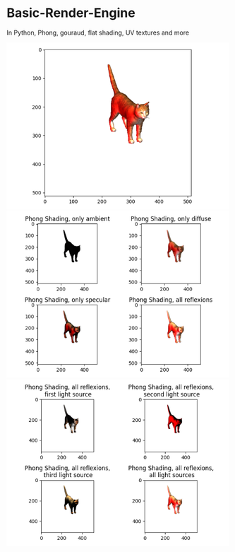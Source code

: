 # Basic-Render-Engine
In Python, Phong, gouraud, flat shading, UV textures and more

<img src="Texture_phong.png">
<img src="Phong_shading_reflexion_modes.png">
<img src="Phong_Shading_different_light_sources.png">
